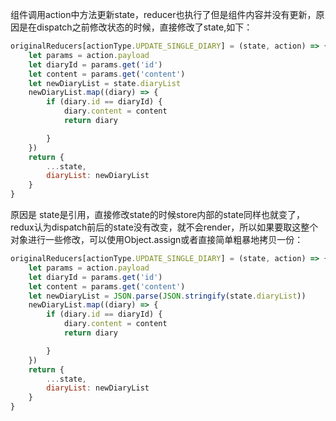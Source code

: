 组件调用action中方法更新state，reducer也执行了但是组件内容并没有更新，原因是在dispatch之前修改状态的时候，直接修改了state,如下：
```js
originalReducers[actionType.UPDATE_SINGLE_DIARY] = (state, action) => {
    let params = action.payload
    let diaryId = params.get('id')
    let content = params.get('content')
    let newDiaryList = state.diaryList
    newDiaryList.map((diary) => {
        if (diary.id == diaryId) {
            diary.content = content
            return diary

        }
    })
    return {
        ...state,
        diaryList: newDiaryList
    }
}
```

原因是 state是引用，直接修改state的时候store内部的state同样也就变了，redux认为dispatch前后的state没有改变，就不会render，所以如果要取这整个对象进行一些修改，可以使用Object.assign或者直接简单粗暴地拷贝一份：

```js
originalReducers[actionType.UPDATE_SINGLE_DIARY] = (state, action) => {
    let params = action.payload
    let diaryId = params.get('id')
    let content = params.get('content')
    let newDiaryList = JSON.parse(JSON.stringify(state.diaryList))
    newDiaryList.map((diary) => {
        if (diary.id == diaryId) {
            diary.content = content
            return diary

        }
    })
    return {
        ...state,
        diaryList: newDiaryList
    }
}
```